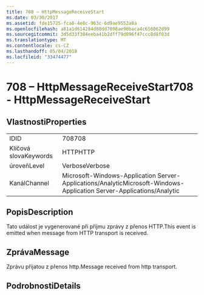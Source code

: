 ```yaml
---
title: 708 – HttpMessageReceiveStart
ms.date: 03/30/2017
ms.assetid: fde15725-fca8-4e8c-963c-6d9ae9552a8a
ms.openlocfilehash: a81a1d614284d80dd7098ae90baca4c656062d99
ms.sourcegitcommit: 3d5d33f384eeba41b2dff79d096f47ccc8d8f03d
ms.translationtype: MT
ms.contentlocale: cs-CZ
ms.lasthandoff: 05/04/2018
ms.locfileid: "33474477"
---
```

# <a name="708---httpmessagereceivestart"></a><span data-ttu-id="787a7-102">708 – HttpMessageReceiveStart</span><span class="sxs-lookup"><span data-stu-id="787a7-102">708 - HttpMessageReceiveStart</span></span>
## <a name="properties"></a><span data-ttu-id="787a7-103">Vlastnosti</span><span class="sxs-lookup"><span data-stu-id="787a7-103">Properties</span></span>  
  
|||  
|-|-|  
|<span data-ttu-id="787a7-104">ID</span><span class="sxs-lookup"><span data-stu-id="787a7-104">ID</span></span>|<span data-ttu-id="787a7-105">708</span><span class="sxs-lookup"><span data-stu-id="787a7-105">708</span></span>|  
|<span data-ttu-id="787a7-106">Klíčová slova</span><span class="sxs-lookup"><span data-stu-id="787a7-106">Keywords</span></span>|<span data-ttu-id="787a7-107">HTTP</span><span class="sxs-lookup"><span data-stu-id="787a7-107">HTTP</span></span>|  
|<span data-ttu-id="787a7-108">úroveň</span><span class="sxs-lookup"><span data-stu-id="787a7-108">Level</span></span>|<span data-ttu-id="787a7-109">Verbose</span><span class="sxs-lookup"><span data-stu-id="787a7-109">Verbose</span></span>|  
|<span data-ttu-id="787a7-110">Kanál</span><span class="sxs-lookup"><span data-stu-id="787a7-110">Channel</span></span>|<span data-ttu-id="787a7-111">Microsoft-Windows-Application Server-Applications/Analytic</span><span class="sxs-lookup"><span data-stu-id="787a7-111">Microsoft-Windows-Application Server-Applications/Analytic</span></span>|  
  
## <a name="description"></a><span data-ttu-id="787a7-112">Popis</span><span class="sxs-lookup"><span data-stu-id="787a7-112">Description</span></span>  
 <span data-ttu-id="787a7-113">Tato událost je vygenerované při příjmu zprávy z přenos HTTP.</span><span class="sxs-lookup"><span data-stu-id="787a7-113">This event is emitted when message from HTTP transport is received.</span></span>  
  
## <a name="message"></a><span data-ttu-id="787a7-114">Zpráva</span><span class="sxs-lookup"><span data-stu-id="787a7-114">Message</span></span>  
 <span data-ttu-id="787a7-115">Zprávu přijatou z přenos http.</span><span class="sxs-lookup"><span data-stu-id="787a7-115">Message received from http transport.</span></span>  
  
## <a name="details"></a><span data-ttu-id="787a7-116">Podrobnosti</span><span class="sxs-lookup"><span data-stu-id="787a7-116">Details</span></span>
